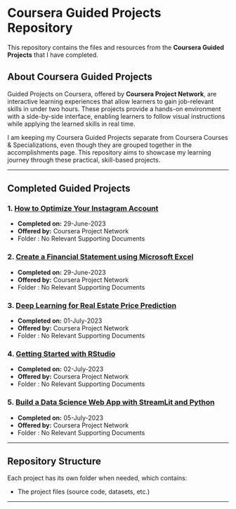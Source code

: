 # Coursera Guided Projects Repository

This repository contains the files and resources from the **Coursera Guided Projects** that I have completed. 

## About Coursera Guided Projects

Guided Projects on Coursera, offered by **Coursera Project Network**, are interactive learning experiences that allow learners to gain job-relevant skills in under two hours. These projects provide a hands-on environment with a side-by-side interface, enabling learners to follow visual instructions while applying the learned skills in real time.

I am keeping my Coursera Guided Projects separate from Coursera Courses & Specializations, even though they are grouped together in the accomplishments page. This repository aims to showcase my learning journey through these practical, skill-based projects.

---

## Completed Guided Projects

### 1. [How to Optimize Your Instagram Account](https://www.coursera.org/account/accomplishments/verify/X22YM6LT8AYQ)
- **Completed on:** 29-June-2023
- **Offered by:** Coursera Project Network
- Folder : No Relevant Supporting Documents

### 2. [Create a Financial Statement using Microsoft Excel](https://www.coursera.org/account/accomplishments/verify/USWDEYNATLH7)
- **Completed on:** 29-June-2023
- **Offered by:** Coursera Project Network
- Folder : No Relevant Supporting Documents

### 3. [Deep Learning for Real Estate Price Prediction](https://www.coursera.org/account/accomplishments/verify/QZ3L2L3L8JT8)
- **Completed on:** 01-July-2023
- **Offered by:** Coursera Project Network
- Folder : No Relevant Supporting Documents

### 4. [Getting Started with RStudio](https://www.coursera.org/account/accomplishments/verify/RW2MRMAH9XVJ)
- **Completed on:** 02-July-2023
- **Offered by:** Coursera Project Network
- Folder : No Relevant Supporting Documents

### 5. [Build a Data Science Web App with StreamLit and Python](https://www.coursera.org/account/accomplishments/verify/JXGQH36658Q4)
- **Completed on:** 05-July-2023
- **Offered by:** Coursera Project Network
- Folder : No Relevant Supporting Documents

---

## Repository Structure

Each project has its own folder when needed, which contains:
- The project files (source code, datasets, etc.)

---

